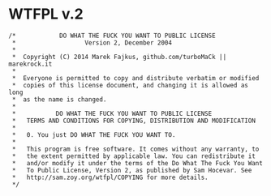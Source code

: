 WTFPL v.2
=========

	/*            DO WHAT THE FUCK YOU WANT TO PUBLIC LICENSE
	 *                   Version 2, December 2004
	 *
	 *  Copyright (C) 2014 Marek Fajkus, github.com/turboMaCk || marekrock.it
	 *
	 *  Everyone is permitted to copy and distribute verbatim or modified
	 *  copies of this license document, and changing it is allowed as long
	 *  as the name is changed.
	 *
	 *           DO WHAT THE FUCK YOU WANT TO PUBLIC LICENSE
	 *   TERMS AND CONDITIONS FOR COPYING, DISTRIBUTION AND MODIFICATION
	 *
	 *   0. You just DO WHAT THE FUCK YOU WANT TO.
	 *
	 *   This program is free software. It comes without any warranty, to
     *   the extent permitted by applicable law. You can redistribute it
     *   and/or modify it under the terms of the Do What The Fuck You Want
     *   To Public License, Version 2, as published by Sam Hocevar. See
     *   http://sam.zoy.org/wtfpl/COPYING for more details.
     */

<!--LINKS-->

[0]: http://sam.zoy.org/wtfpl

<!--/LINKS-->
